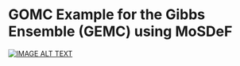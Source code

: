 # GOMC Example for the Gibbs Ensemble (GEMC) using MoSDeF

[![IMAGE ALT TEXT](http://img.youtube.com/vi/NKlZ8ooJuvc/0.jpg)](https://www.youtube.com/watch?v=NKlZ8ooJuvc "GOMC videos part 4a: GOMC Example for the Gibbs Ensemble (GEMC) using MoSDeF")
